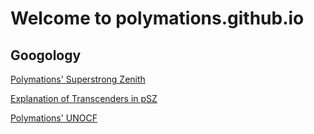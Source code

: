 # Welcome to polymations.github.io
## Googology
[Polymations' Superstrong Zenith](https://docs.google.com/document/d/1WNG8RqxVgy4GL3vM9dvvYbuFHsTcQCpRRFlwqIzdo2M/edit?usp=sharing)

[Explanation of Transcenders in pSZ](https://docs.google.com/document/d/1QcBSAmNjxfq8km6R2yGEg4Wuf-SRxZjjsGfeY9QtR1E/edit?usp=sharing)

[Polymations' UNOCF](https://docs.google.com/document/d/1Nih24_aoP9TFGsz_Ykr3VD-uuQnr7a3FNnrCl81OMeU/edit?usp=sharing)
